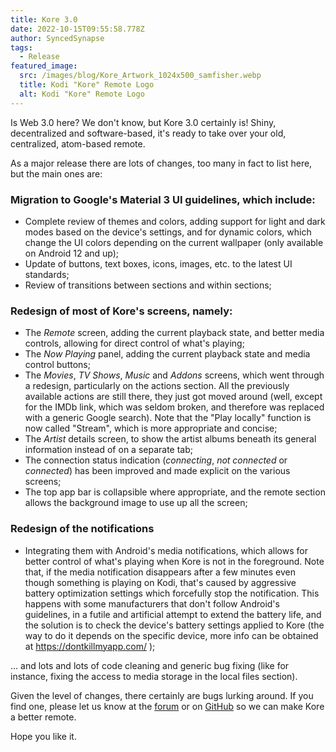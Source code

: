 ```yaml
---
title: Kore 3.0
date: 2022-10-15T09:55:58.778Z
author: SyncedSynapse
tags:
  - Release
featured_image:
  src: /images/blog/Kore_Artwork_1024x500_samfisher.webp
  title: Kodi "Kore" Remote Logo
  alt: Kodi "Kore" Remote Logo
---
```

Is Web 3.0 here? We don't know, but Kore 3.0 certainly is! Shiny, decentralized and software-based, it's ready to take over your old, centralized, atom-based remote.

As a major release there are lots of changes, too many in fact to list here, but the main ones are:

### Migration to Google's Material 3 UI guidelines, which include:

* Complete review of themes and colors, adding support for light and dark modes based on the device's settings, and for dynamic colors, which change the UI colors depending on the current wallpaper (only available on Android 12 and up);
* Update of buttons, text boxes, icons, images, etc. to the latest UI standards;
* Review of transitions between sections and within sections;

### Redesign of most of Kore's screens, namely:

* The *Remote* screen, adding the current playback state, and better media controls, allowing for direct control of what's playing;
* The *Now Playing* panel, adding the current playback state and media control buttons;
* The *Movies*, *TV Shows*, *Music* and *Addons* screens, which went through a redesign, particularly on the actions section. All the previously available actions are still there, they just got moved around (well, except for the IMDb link, which was seldom broken, and therefore was replaced with a generic Google search). Note that the "Play locally" function is now called "Stream", which is more appropriate and concise;
* The *Artist* details screen, to show the artist albums beneath its general information instead of on a separate tab;
* The connection status indication (*connecting*, *not connected* or *connected*) has been improved and made explicit on the various screens;
* The top app bar is collapsible where appropriate, and the remote section allows the background image to use up all the screen;

### Redesign of the notifications

* Integrating them with Android's media notifications, which allows for better control of what's playing when Kore is not in the foreground. Note that, if the media notification disappears after a few minutes even though something is playing on Kodi, that's caused by aggressive battery optimization settings which forcefully stop the notification. This happens with some manufacturers that don't follow Android's guidelines, in a futile and artificial attempt to extend the battery life, and the solution is to check the device's battery settings applied to Kore (the way to do it depends on the specific device, more info can be obtained at <https://dontkillmyapp.com/> );

... and lots and lots of code cleaning and generic bug fixing (like for instance, fixing the access to media storage in the local files section).

Given the level of changes, there certainly are bugs lurking around. If you find one, please let us know at the [forum](https://forum.kodi.tv/showthread.php?tid=369711) or on [GitHub](https://github.com/xbmc/Kore) so we can make Kore a better remote.

Hope you like it.